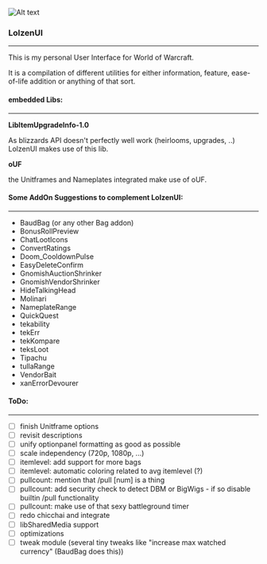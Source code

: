 ![Alt text](http://abload.de/img/wowscrnshot_112417_185tsk5.jpg "Screenshot1")

### LolzenUI
_____
This is my personal User Interface for World of Warcraft.

It is a compilation of different utilities for either information, feature, ease-of-life addition or anything of that sort.

#### embedded Libs:
------
**LibItemUpgradeInfo-1.0**

As blizzards API doesn't perfectly well work (heirlooms, upgrades, ..) LolzenUI makes use of this lib.

**oUF**

the Unitframes and Nameplates integrated make use of oUF.

#### Some AddOn Suggestions to complement LolzenUI:
------
- BaudBag (or any other Bag addon)
- BonusRollPreview
- ChatLootIcons
- ConvertRatings
- Doom_CooldownPulse
- EasyDeleteConfirm
- GnomishAuctionShrinker
- GnomishVendorShrinker
- HideTalkingHead
- Molinari
- NameplateRange
- QuickQuest
- tekability
- tekErr
- tekKompare
- teksLoot
- Tipachu
- tullaRange
- VendorBait
- xanErrorDevourer

#### ToDo:
------
- [ ] finish Unitframe options
- [ ] revisit descriptions
- [ ] unify optionpanel formatting as good as possible
- [ ] scale independency (720p, 1080p, ...)
- [ ] itemlevel: add support for more bags
- [ ] itemlevel: automatic coloring related to avg itemlevel (?)
- [ ] pullcount: mention that /pull [num] is a thing
- [ ] pullcount: add security check to detect DBM or BigWigs - if so disable builtin /pull functionality
- [ ] pullcount: make use of that sexy battleground timer
- [ ] redo chicchai and integrate
- [ ] libSharedMedia support
- [ ] optimizations
- [ ] tweak module (several tiny tweaks like "increase max watched currency" (BaudBag does this))